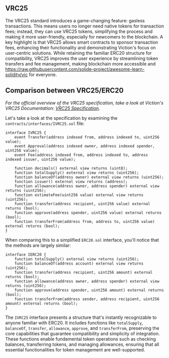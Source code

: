 ## VRC25

The VRC25 standard introduces a game-changing feature: gasless transactions. This means users no longer need native tokens for transaction fees; instead, they can use VRC25 tokens, simplifying the process and making it more user-friendly, especially for newcomers to the blockchain. A key highlight is that VRC25 allows smart contracts to sponsor transaction fees, enhancing their functionality and demonstrating Viction's focus on user-centric solutions. While retaining the familiar ERC20 structure for compatibility, VRC25 improves the user experience by streamlining token transfers and fee management, making blockchain more accessible and https://raw.githubusercontent.com/solide-project/awesome-learn-solidity/vic for everyone.

## Comparison between VRC25/ERC20 

*For the official overview of the VRC25 specification, take a look at Viction's VRC25 Documentation: [VRC25 Specification](https://docs.viction.xyz/developer-guide/standards-and-specification/vrc25-specification).*

Let's take a look at the specification by examining the `contracts/interfaces/IVRC25.sol` file:

```solidity
interface IVRC25 {
    event Transfer(address indexed from, address indexed to, uint256 value);
    event Approval(address indexed owner, address indexed spender, uint256 value);
    event Fee(address indexed from, address indexed to, address indexed issuer, uint256 value);

    function decimals() external view returns (uint8);
    function totalSupply() external view returns (uint256);
    function balanceOf(address owner) external view returns (uint256);
    function issuer() external view returns (address);
    function allowance(address owner, address spender) external view returns (uint256);
    function estimateFee(uint256 value) external view returns (uint256);
    function transfer(address recipient, uint256 value) external returns (bool);
    function approve(address spender, uint256 value) external returns (bool);
    function transferFrom(address from, address to, uint256 value) external returns (bool);
}
```

When comparing this to a simplified `ERC20.sol` interface, you'll notice that the methods are largely similar:

```solidity
interface IERC20 { 
    function totalSupply() external view returns (uint256); 
    function balanceOf(address account) external view returns (uint256); 
    function transfer(address recipient, uint256 amount) external returns (bool);
    function allowance(address owner, address spender) external view returns (uint256); 
    function approve(address spender, uint256 amount) external returns (bool);
    function transferFrom(address sender, address recipient, uint256 amount) external returns (bool); 
}
```

The `IVRC25` interface presents a structure that's instantly recognizable to anyone familiar with ERC20. It includes functions like `totalSupply`, `balanceOf`, `transfer`, `allowance`, `approve`, and `transferFrom`, preserving the core capabilities that guarantee compatibility and simplicity of integration. These functions enable fundamental token operations such as checking balances, transferring tokens, and managing allowances, ensuring that all essential functionalities for token management are well-supported.
